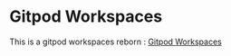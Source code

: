 # Gitpod Workspaces
This is a gitpod workspaces reborn : [Gitpod Workspaces](https://gitpod.io/#https://github.com/nhAsif/Gitpod-Workspaces)
